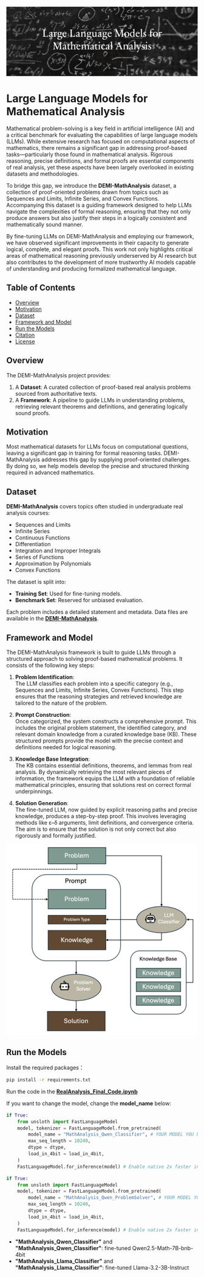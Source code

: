 ![alt text](https://github.com/ziye2chen/LLMs-for-Mathematical-Analysis/blob/main/img/head.png)

# Large Language Models for Mathematical Analysis

Mathematical problem-solving is a key field in artificial intelligence (AI) and a critical benchmark for evaluating the capabilities of large language models (LLMs). While extensive research has focused on computational aspects of mathematics, there remains a significant gap in addressing proof-based tasks—particularly those found in mathematical analysis. Rigorous reasoning, precise definitions, and formal proofs are essential components of real analysis, yet these aspects have been largely overlooked in existing datasets and methodologies.

To bridge this gap, we introduce the **DEMI-MathAnalysis** dataset, a collection of proof-oriented problems drawn from topics such as Sequences and Limits, Infinite Series, and Convex Functions. Accompanying this dataset is a guiding framework designed to help LLMs navigate the complexities of formal reasoning, ensuring that they not only produce answers but also justify their steps in a logically consistent and mathematically sound manner.

By fine-tuning LLMs on DEMI-MathAnalysis and employing our framework, we have observed significant improvements in their capacity to generate logical, complete, and elegant proofs. This work not only highlights critical areas of mathematical reasoning previously underserved by AI research but also contributes to the development of more trustworthy AI models capable of understanding and producing formalized mathematical language.

## Table of Contents
- [Overview](#overview)
- [Motivation](#motivation)
- [Dataset](#dataset)
- [Framework and Model](#framework-and-model)
- [Run the Models](#run-the-models)
- [Citation](#citation)
- [License](#license)

## Overview

The DEMI-MathAnalysis project provides:
1. A **Dataset**: A curated collection of proof-based real analysis problems sourced from authoritative texts.
2. A **Framework**: A pipeline to guide LLMs in understanding problems, retrieving relevant theorems and definitions, and generating logically sound proofs.

## Motivation

Most mathematical datasets for LLMs focus on computational questions, leaving a significant gap in training for formal reasoning tasks. DEMI-MathAnalysis addresses this gap by supplying proof-oriented challenges. By doing so, we help models develop the precise and structured thinking required in advanced mathematics.


## Dataset

**DEMI-MathAnalysis** covers topics often studied in undergraduate real analysis courses:
- Sequences and Limits
- Infinite Series
- Continuous Functions
- Differentiation
- Integration and Improper Integrals
- Series of Functions
- Approximation by Polynomials
- Convex Functions

The dataset is split into:
- **Training Set**: Used for fine-tuning models.
- **Benchmark Set**: Reserved for unbiased evaluation.

Each problem includes a detailed statement and metadata. Data files are available in the [**DEMI-MathAnalysis**](https://people.eecs.berkeley.edu/~hendrycks/MATH.tar).


## Framework and Model

The DEMI-MathAnalysis framework is built to guide LLMs through a structured approach to solving proof-based mathematical problems. It consists of the following key steps:

1. **Problem Identification**:  
   The LLM classifies each problem into a specific category (e.g., Sequences and Limits, Infinite Series, Convex Functions). This step ensures that the reasoning strategies and retrieved knowledge are tailored to the nature of the problem.

2. **Prompt Construction**:  
   Once categorized, the system constructs a comprehensive prompt. This includes the original problem statement, the identified category, and relevant domain knowledge from a curated knowledge base (KB). These structured prompts provide the model with the precise context and definitions needed for logical reasoning.

3. **Knowledge Base Integration**:  
   The KB contains essential definitions, theorems, and lemmas from real analysis. By dynamically retrieving the most relevant pieces of information, the framework equips the LLM with a foundation of reliable mathematical principles, ensuring that solutions rest on correct formal underpinnings.

4. **Solution Generation**:  
   The fine-tuned LLM, now guided by explicit reasoning paths and precise knowledge, produces a step-by-step proof. This involves leveraging methods like ε–δ arguments, limit definitions, and convergence criteria. The aim is to ensure that the solution is not only correct but also rigorously and formally justified.

<p align="center">
  <img src="https://github.com/ziye2chen/LLMs-for-Mathematical-Analysis/blob/main/img/framework.png" alt="head" width="600px" />
</p>


## Run the Models

Install the required packages：

```bash
pip install -r requirements.txt
```

Run the code in the [**RealAnalysis_Final_Code.ipynb**](https://github.com/ziye2chen/LLMs-for-Mathematical-Analysis/blob/main/RealAnalysis_Final_Code.ipynb)

If you want to change the model, change the **model_name** below:

```python
if True:
    from unsloth import FastLanguageModel
    model, tokenizer = FastLanguageModel.from_pretrained(
        model_name = "MathAnalysis_Qwen_Classifier", # YOUR MODEL YOU USED FOR TRAINING
        max_seq_length = 10240,
        dtype = dtype,
        load_in_4bit = load_in_4bit,
    )
    FastLanguageModel.for_inference(model) # Enable native 2x faster inference
```
```python
if True:
    from unsloth import FastLanguageModel
    model, tokenizer = FastLanguageModel.from_pretrained(
        model_name = "MathAnalysis_Qwen_ProblemSolver", # YOUR MODEL YOU USED FOR TRAINING
        max_seq_length = 10240,
        dtype = dtype,
        load_in_4bit = load_in_4bit,
    )
    FastLanguageModel.for_inference(model) # Enable native 2x faster inference
```

- **"MathAnalysis_Qwen_Classifier"** and **"MathAnalysis_Qwen_Classifier"**: fine-tuned Qwen2.5-Math-7B-bnb-4bit
- **"MathAnalysis_Llama_Classifier"** and **"MathAnalysis_Llama_Classifier"**: fine-tuned Llama-3.2-3B-Instruct

